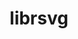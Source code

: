 ---
title: "librsvg"
layout: cache
categories: [package, develop]
meta: {"versions": ["2.56.2"], "compilers": ["gcc@=11.4.0"], "oss": ["ubuntu22.04"], "platforms": ["linux"], "targets": ["x86_64_v3"], "stacks": ["e4s", "root"], "num_specs": 7, "num_specs_by_stack": {"root": 7, "e4s": 7}}
spec_details: [{"hash": "lo4njjlgz425blmos5u7lz7lv3aefjc4", "compiler": "gcc@=11.4.0", "versions": ["2.56.2"], "os": "ubuntu22.04", "platform": "linux", "target": "x86_64_v3", "variants": ["build_system=autotools", "~doc"], "stacks": ["root", "e4s"], "size": "-", "tarball": "https://binaries.spack.io/develop/build_cache/linux-ubuntu22.04-x86_64_v3/gcc-11.4.0/librsvg-2.56.2/linux-ubuntu22.04-x86_64_v3-gcc-11.4.0-librsvg-2.56.2-lo4njjlgz425blmos5u7lz7lv3aefjc4.spack"}, {"hash": "ng7w3c73iq23fd6dqzanuvvx2e7nd24t", "compiler": "gcc@=11.4.0", "versions": ["2.56.2"], "os": "ubuntu22.04", "platform": "linux", "target": "x86_64_v3", "variants": ["build_system=autotools", "~doc"], "stacks": ["root", "e4s"], "size": "-", "tarball": "https://binaries.spack.io/develop/build_cache/linux-ubuntu22.04-x86_64_v3/gcc-11.4.0/librsvg-2.56.2/linux-ubuntu22.04-x86_64_v3-gcc-11.4.0-librsvg-2.56.2-ng7w3c73iq23fd6dqzanuvvx2e7nd24t.spack"}, {"hash": "p7yonr5sitghv4sz4nfv44ledeikmonu", "compiler": "gcc@=11.4.0", "versions": ["2.56.2"], "os": "ubuntu22.04", "platform": "linux", "target": "x86_64_v3", "variants": ["build_system=autotools", "~doc"], "stacks": ["root", "e4s"], "size": "-", "tarball": "https://binaries.spack.io/develop/build_cache/linux-ubuntu22.04-x86_64_v3/gcc-11.4.0/librsvg-2.56.2/linux-ubuntu22.04-x86_64_v3-gcc-11.4.0-librsvg-2.56.2-p7yonr5sitghv4sz4nfv44ledeikmonu.spack"}, {"hash": "qb66yzu2il6feabfarwcwjl4pobqggtj", "compiler": "gcc@=11.4.0", "versions": ["2.56.2"], "os": "ubuntu22.04", "platform": "linux", "target": "x86_64_v3", "variants": ["build_system=autotools", "~doc"], "stacks": ["root", "e4s"], "size": "-", "tarball": "https://binaries.spack.io/develop/build_cache/linux-ubuntu22.04-x86_64_v3/gcc-11.4.0/librsvg-2.56.2/linux-ubuntu22.04-x86_64_v3-gcc-11.4.0-librsvg-2.56.2-qb66yzu2il6feabfarwcwjl4pobqggtj.spack"}, {"hash": "jhxnsc6z4bxelhk6rnosrx2lmio5taum", "compiler": "gcc@=11.4.0", "versions": ["2.56.2"], "os": "ubuntu22.04", "platform": "linux", "target": "x86_64_v3", "variants": ["build_system=autotools", "~doc"], "stacks": ["root", "e4s"], "size": "-", "tarball": "https://binaries.spack.io/develop/build_cache/linux-ubuntu22.04-x86_64_v3/gcc-11.4.0/librsvg-2.56.2/linux-ubuntu22.04-x86_64_v3-gcc-11.4.0-librsvg-2.56.2-jhxnsc6z4bxelhk6rnosrx2lmio5taum.spack"}, {"hash": "cxdohwc7ck6fgqyzcpscrlkypgzsnxkd", "compiler": "gcc@=11.4.0", "versions": ["2.56.2"], "os": "ubuntu22.04", "platform": "linux", "target": "x86_64_v3", "variants": ["build_system=autotools", "~doc"], "stacks": ["root", "e4s"], "size": "-", "tarball": "https://binaries.spack.io/develop/build_cache/linux-ubuntu22.04-x86_64_v3/gcc-11.4.0/librsvg-2.56.2/linux-ubuntu22.04-x86_64_v3-gcc-11.4.0-librsvg-2.56.2-cxdohwc7ck6fgqyzcpscrlkypgzsnxkd.spack"}, {"hash": "d7sgdlx66q454ozglns2tmv3mi35y6kj", "compiler": "gcc@=11.4.0", "versions": ["2.56.2"], "os": "ubuntu22.04", "platform": "linux", "target": "x86_64_v3", "variants": ["build_system=autotools", "~doc"], "stacks": ["root", "e4s"], "size": "-", "tarball": "https://binaries.spack.io/develop/build_cache/linux-ubuntu22.04-x86_64_v3/gcc-11.4.0/librsvg-2.56.2/linux-ubuntu22.04-x86_64_v3-gcc-11.4.0-librsvg-2.56.2-d7sgdlx66q454ozglns2tmv3mi35y6kj.spack"}]
---